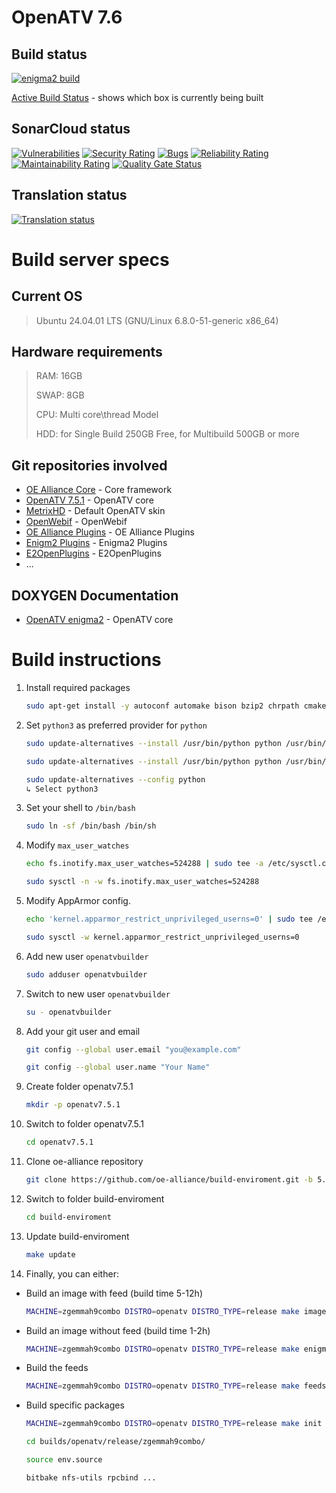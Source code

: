 # OpenATV 7.6

## Build status

[![enigma2 build](https://github.com/openatv/enigma2/actions/workflows/build.yml/badge.svg)](https://github.com/openatv/enigma2/actions/workflows/build.yml)

[Active Build Status](https://images.mynonpublic.com/openatv/build_status_arm_751.html "Active Build Status") - shows which box is currently being built 

## SonarCloud status
[![Vulnerabilities](https://sonarcloud.io/api/project_badges/measure?project=openatv_enigma2&metric=vulnerabilities)](https://sonarcloud.io/summary/new_code?id=openatv_enigma2)
[![Security Rating](https://sonarcloud.io/api/project_badges/measure?project=openatv_enigma2&metric=security_rating)](https://sonarcloud.io/summary/new_code?id=openatv_enigma2)
[![Bugs](https://sonarcloud.io/api/project_badges/measure?project=openatv_enigma2&metric=bugs)](https://sonarcloud.io/summary/new_code?id=openatv_enigma2)
[![Reliability Rating](https://sonarcloud.io/api/project_badges/measure?project=openatv_enigma2&metric=reliability_rating)](https://sonarcloud.io/summary/new_code?id=openatv_enigma2)
[![Maintainability Rating](https://sonarcloud.io/api/project_badges/measure?project=openatv_enigma2&metric=sqale_rating)](https://sonarcloud.io/summary/new_code?id=openatv_enigma2)
[![Quality Gate Status](https://sonarcloud.io/api/project_badges/measure?project=openatv_enigma2&metric=alert_status)](https://sonarcloud.io/summary/new_code?id=openatv_enigma2)

## Translation status

[![Translation status](https://hosted.weblate.org/widgets/openatv/-/enigma2-7-0-po/open-graph.png)](https://hosted.weblate.org/engage/openatv/)

# Build server specs

## Current OS

> Ubuntu 24.04.01 LTS (GNU/Linux 6.8.0-51-generic x86_64)

## Hardware requirements

> RAM:  16GB
>
> SWAP: 8GB
>
> CPU:  Multi core\thread Model
>
> HDD:  for Single Build 250GB Free, for Multibuild 500GB or more

## Git repositories involved

* [OE Alliance Core](https://github.com/oe-alliance/oe-alliance-core/tree/5.5.1 "OE Alliance Core") - Core framework
* [OpenATV 7.5.1](https://github.com/openatv/enigma2/tree/master "OpenATV 7.5.1") - OpenATV core
* [MetrixHD](https://github.com/openatv/MetrixHD/tree/master "OpenATV Skin") - Default OpenATV skin
* [OpenWebif](https://github.com/oe-alliance "OpenWebif") - OpenWebif
* [OE Alliance Plugins](https://github.com/oe-alliance/oe-alliance-plugins "OE Alliance Plugins") - OE Alliance Plugins
* [Enigm2 Plugins](https://github.com/oe-alliance/enigma2-plugins "Enigma2 Plugins") - Enigma2 Plugins
* [E2OpenPlugins](https://github.com/E2OpenPlugins "E2OpenPlugins") - E2OpenPlugins
* ...

## DOXYGEN Documentation

* [OpenATV enigma2](https://doxy.mynonpublic.com/ "OpenATV enigma2") -  OpenATV core

# Build instructions

1. Install required packages

    ```sh
    sudo apt-get install -y autoconf automake bison bzip2 chrpath cmake coreutils cpio curl cvs debianutils default-jre default-jre-headless diffstat flex g++ gawk gcc gcc-12 gcc-multilib g++-multilib gettext git gzip help2man info iputils-ping java-common libc6-dev libglib2.0-dev libncurses-dev libperl4-corelibs-perl libproc-processtable-perl libsdl1.2-dev libserf-dev libtool libxml2-utils make ncurses-bin patch perl pkg-config psmisc python3 python3-git python3-jinja2 python3-pexpect python3-pip python3-setuptools quilt socat sshpass subversion tar texi2html texinfo unzip wget xsltproc xterm xz-utils zip zlib1g-dev zstd fakeroot lz4 git-lfs
    ```

1. Set `python3` as preferred provider for `python`

    ```sh
    sudo update-alternatives --install /usr/bin/python python /usr/bin/python2 1

    sudo update-alternatives --install /usr/bin/python python /usr/bin/python3 2

    sudo update-alternatives --config python
    ↳ Select python3
    ```

1. Set your shell to `/bin/bash`

    ```sh
    sudo ln -sf /bin/bash /bin/sh
 
    ```

1. Modify `max_user_watches`

    ```sh
    echo fs.inotify.max_user_watches=524288 | sudo tee -a /etc/sysctl.conf

    sudo sysctl -n -w fs.inotify.max_user_watches=524288
    ```

1. Modify AppArmor config.

    ```sh
    echo 'kernel.apparmor_restrict_unprivileged_userns=0' | sudo tee /etc/sysctl.d/60-apparmor-namespace.conf > /dev/null && sudo sysctl --system

    sudo sysctl -w kernel.apparmor_restrict_unprivileged_userns=0
    ```

1. Add new user `openatvbuilder`

    ```sh
    sudo adduser openatvbuilder
    ```

1. Switch to new user `openatvbuilder`

    ```sh
    su - openatvbuilder
    ```

1. Add your git user and email

    ```sh
    git config --global user.email "you@example.com"

    git config --global user.name "Your Name"
    ```

1. Create folder openatv7.5.1

    ```sh
    mkdir -p openatv7.5.1
    ```

1. Switch to folder openatv7.5.1

    ```sh
    cd openatv7.5.1
    ```

1. Clone oe-alliance repository

    ```sh
    git clone https://github.com/oe-alliance/build-enviroment.git -b 5.5.1
    ```

1. Switch to folder build-enviroment

    ```sh
    cd build-enviroment
    ```

1. Update build-enviroment

    ```sh
    make update
    ```

1. Finally, you can either:

* Build an image with feed (build time 5-12h)

    ```sh
    MACHINE=zgemmah9combo DISTRO=openatv DISTRO_TYPE=release make image
    ```

* Build an image without feed (build time 1-2h)

    ```sh
    MACHINE=zgemmah9combo DISTRO=openatv DISTRO_TYPE=release make enigma2-image
    ```

* Build the feeds

    ```sh
    MACHINE=zgemmah9combo DISTRO=openatv DISTRO_TYPE=release make feeds
    ```

* Build specific packages

    ```sh
    MACHINE=zgemmah9combo DISTRO=openatv DISTRO_TYPE=release make init

    cd builds/openatv/release/zgemmah9combo/

    source env.source

    bitbake nfs-utils rpcbind ...
    ```
